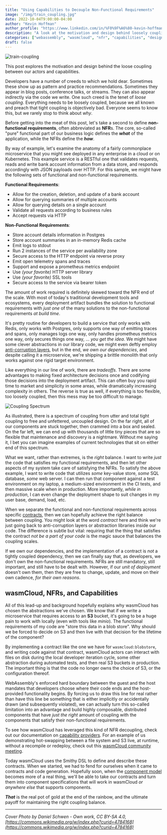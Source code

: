```yaml
---
title: "Using Capabilities to Decouple Non-Functional Requirements"
image: "/img/train_coupling.jpg"
date: 2022-10-04T9:00:00-04:00
author: "Kevin Hoffman"
author_profile: "https://www.linkedin.com/in/%F0%9F%A6%80-kevin-hoffman-9252669/"
description: "A look at the motivation and design behind loosely coupling services for actors"
categories: ["webassembly", "wasmcloud", "nfr", "capabilities", "design"]
draft: false
---
```


![train-coupling](/img/train_coupling.jpg)

This post explores the motivation and design behind the loose coupling between our actors and capabilities.

Developers have a number of creeds to which we hold dear. Sometimes these show up as pattern and practice recommendations. Sometimes they appear in blog posts, conference talks, or streams. They can also appear indirectly via the code we write. One such creed is the tenet of _loose coupling_. Everything needs to be loosely coupled, because we all known and preach that tight coupling is objectively bad. Everyone seems to know this, but we rarely stop to think about _why_.

<!--truncate-->

Before getting into the meat of this post, let's take a second to define **non-functional requirements**, often abbreviated as **NFR**s. The core, so-called "pure" functional part of our business logic defines the **_what_** of the application, while the NFRs define the **_how_**.

By way of example, let's examine the anatomy of a fairly commonplace microservice that you might see deployed in any enterprise in a cloud or on Kubernetes. This example service is a RESTful one that validates requests, reads and write bank account information from a data store, and responds accordingly with JSON payloads over HTTP. For this sample, we might have the following sets of functional and non-functional requirements.

**Functional Requirements**:

- Allow for the creation, deletion, and update of a bank account
- Allow for querying summaries of multiple accounts
- Allow for querying details on a single account
- Validate all requests according to business rules
- Accept requests via HTTP

**Non-Functional Requirements**:

- Store account details information in Postgres
- Store account summaries in an in-memory Redis cache
- Emit logs to stdout
- Run 2 instances of the service per availability zone
- Secure access to the HTTP endpoint via reverse proxy
- Emit open telemetry spans and traces
- Support and expose a prometheus metrics endpoint
- Use _(your favorite)_ HTTP server library
- Use _(your favorite)_ SSL tools
- Secure access to the service via bearer token

The amount of work required is definitely skewed toward the NFR end of the scale. With most of today's traditional development tools and ecosystems, every deployment artifact bundles the solution to functional requirements with _just one_ of the many solutions to the non-functional requirements _at build time_.

It's pretty routine for developers to build a service that only works with Redis, only works with Postgres, only supports one way of emitting traces and spans, only manages logs one way, only handles prometheus metrics one way, only secures things one way, ... _you get the idea_. We might have some clever abstractions in our library code, we might even deftly employ [anti-corruption layers](https://learn.microsoft.com/en-us/azure/architecture/patterns/anti-corruption-layer), but in the end, _we own our dependencies_, and despite calling it a microservice, we're shipping a brittle monolith that only works against one rigid target environment.

Like everything in our line of work, there are _tradeoffs_. There are some advantages to making fixed architecture decisions once and codifying those decisions into the deployment artifact. This can often buy you rapid time to market and simplicity in some areas, while dramatically increasing complexity in others. The reverse is true as well, if everything is too flexible, too loosely coupled, then this mess may be too difficult to manage.

![Coupling Spectrum](/img/coupling_spectrum.png)

As illustrated, there is a spectrum of coupling from utter and total tight coupling to free and unfettered, uncoupled design. On the far right, all of our components are stuck together, then crammed into a box and sealed. On the far left, we can end up with thousands of little tiny pieces that are so flexible that maintenance and discovery is a nightmare. Without me saying it, I bet you can imagine examples of current technologies that sit on either end of this spectrum.

What we want, rather than extremes, is the _right_ balance. I want to write _just_ the code that satisfies my functional requirements, and then let other aspects of my system take care of satisfying the NFRs. To satisfy the above example, I want to write code that utilizes _some_ key-value store, _some_ SQL database, _some_ web server. I can then run that component against a test environment on my laptop, a medium-sized environment in the CI tests, and then massive scale when in production. More importantly, _while in production_, I can even change the deployment shape to suit changes in my user base, demand, load, etc.

When we separate the functional and non-functional requirements across specific [contracts](https://en.wikipedia.org/wiki/Design_by_contract), then we can hopefully achieve the right balance between coupling. You might look at the word _contract_ here and think we're just going back to anti-corruption layers or abstraction libraries inside our code. The difference is subtle but vital: requiring that the thing that satisfies the contract _not be a part of your code_ is the magic sauce that balances the coupling scales.

If we own our dependencies, and the implementation of a contract is _not_ a tightly coupled dependency, then we can finally say that, as developers, we don't own the non-functional requirements. NFRs are still mandatory, still important, and still have to be dealt with. However, if our _unit of deployment_ doesn't own them, then they are free to change, update, and move on their own cadence, _for their own reasons_.

## wasmCloud, NFRs, and Capabilities

All of this lead-up and background hopefully explains why wasmCloud has chosen the abstractions we've chosen. We know that if we write a microservice that requires access to an **S3** bucket, it's going to be a huge pain to work with locally (even with tools like _minio_). The functional requirements of my code are "store this data in a blob store". Why should we be forced to decide on S3 and then live with that decision for the lifetime of the component?

By implementing a contract like the one we have for `wasmcloud:blobstore`, and writing code against that contract, wasmCloud actors can interact with files on disk during the local developer iteration cycle, some other abstraction during automated tests, and then real S3 buckets in production. The important thing is that the code no longer owns the choice of S3, or the configuration thereof.

WebAssembly's enforced hard boundary between the guest and the host mandates that developers choose where their code ends and the host-provided functionality begins. By forcing us to draw this line for real rather than have this line be something that is either implicitly or accidentally drawn (and subsequently violated), we can actually turn this so-called limitation into an advantage and build highly composable, distributed components that have _just the right_ amount of coupling with the components that satisfy their non-functional requirements.

To see how wasmCloud has leveraged this kind of NFR decoupling, check out our documentation on [capability providers](https://wasmcloud.dev/app-dev/std-caps/). For an example of us demonstrating hot-swapping between a file system and S3 live, at runtime, without a recompile or redeploy, check out this [wasmCloud community meeting](https://youtu.be/s_Y-ISP58qk?t=522).

Today wasmCloud uses the Smithy DSL to define and describe these contracts. When we started, we had to fend for ourselves when it came to contracts and code generation. Hopefully soon, when the [component model](/blog/webassembly_components_and_wasmcloud_actors_a_glimpse_of_the_future.md) becomes more of a real thing, we'll be able to take our contracts and turn them into component specifications that will work in wasmCloud _or anywhere else_ that supports components.

**_That_** is the real pot of gold at the end of the rainbow, and the ultimate payoff for maintaining the right coupling balance.

---

_Cover Photo by Daniel Schwen - Own work, CC BY-SA 4.0, [https://commons.wikimedia.org/w/index.php?curid=4784168](https://commons.wikimedia.org/w/index.php?curid=4784168)_
